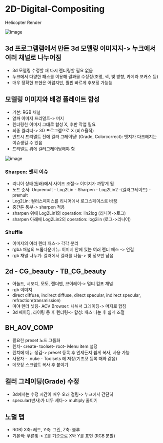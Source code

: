 # 2D-Digital-Compositing
Helicopter Render      

![image](https://user-images.githubusercontent.com/112869155/205047909-e2bd222b-cf02-441f-b6e2-d8684ef13407.png) 

3d 프로그램램에서 만든 3d 모델링 이미지지-> 누크에서 여러 채널로 나누어짐
-------------
- 3d 모델링 수정할 때 다시 렌더링할 필요 없음
- 누크에서 다양한 패스를 이용해 결과물 수정정(조명, 색, 빛 방향, 카메라 포커스 등)
- 매우 정확한 표현은 어렵지만, 훨씬 빠르게 후보정 가능능


모델링 이미지와 배경 플레이트 합성
-------------
- 기본: RGB 채널
- 알파 이미지 프리멀트-> 머지
- 렌더링한 이미지 그대로 합성 X, 후반 작업 필요
- 최종 퀄리티-> 3D 프로그램으로 X (비효율적)
- 반드시 프리멀트 전에 컬러 그레이딩! (Grade, Colorcorrect): 엣지가 다크해지는 이슈생길 수 있음
- 프리멀트 위에 컬러그레이딩해야 함

![image](https://user-images.githubusercontent.com/112869155/205048322-6ec840ff-2280-4c50-95e1-6c864016f4f5.png)
### Sharpen: 엣지 이슈
- 리니어 상태(원래)에서 사이즈 조절-> 이미지가 까맣게 됨
- 노드 순서: Unpremult - Log2Lin - Sharpen - Log2Lin2 -(컬러그레이드) - premult
- Log2Lin: 컬러스페이스를 리니어에서 로그스페이스로 바꿈
- 중간톤 풍부-> sharpen 적용
- sharpen 위에 Log2Lin1의 operation: lin2log (리니어->로그)
- sharpen 아래에 Log2Lin2의 operation: log2lin (로그->리니어)

### Shuffle
- 이미지의 여러 렌더 패스-> 각각 분리
- rgba 채널의 드롭다운메뉴: 이미지 안에 있는 여러 렌더 패스 -> 연결
- rgb 채널 나누기: 컬러에서 컬러를 나눔-> 빛 정보만 남음

2d - CG_beauty - TB_CG_beauty
-------------
- 아놀드, 시포디, 모도, 렌더맨, 브이레이-> 멀티 컴포 채널
- rgb 이미지
- direct diffuse, indirect diffuse, direct specular, indirect specular, refraction(transmission)
- 마야 렌더 셋팅- AOV Browser: 나눠서 그레이딩-> 머지로 합침
- 3d 쉐이딩, 라이팅 등 후 렌더링-> 합성: 패스 나눈 후 쉽게 조절

BH_AOV_COMP
-------------
- 필요한 preset 노드 그룹화
- 렌치- create- toolset- root- Menu item 설정
- 렌치에 메뉴 생김-> preset 등록 후 언제든지 쉽게 복사, 사용 가능
- 사용자 - .nuke - Toolsets 에 저장(기즈모 등록 때와 같음)
- 메모장 스크립트 복사 후 붙이기 

컬러 그레이딩(Grade) 수정
-------------
- 3d에서는 수정 시간이 매우 오래 걸림-> 누크에서 간단히
- specular(반사)가 너무 세다-> multiply 줄이기

노멀 맵
-------------
- RGB) X축: 레드, Y축: 그린, Z축: 블루
- 기본색: 푸른빛-> Z를 기준으로 X와 Y를 표현 (RGB 분할)

